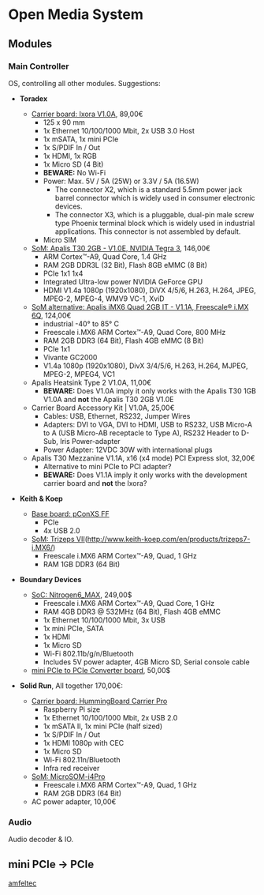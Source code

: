 # Open Media System

## Modules

### Main Controller

OS, controlling all other modules. Suggestions:
 * **Toradex**
   * [Carrier board: Ixora V1.0A](https://www.toradex.com/products/carrier-boards/ixora-carrier-board), 89,00€
     * 125 x 90 mm
     * 1x Ethernet 10/100/1000 Mbit, 2x USB 3.0 Host
     * 1x mSATA, 1x mini PCIe
     * 1x S/PDIF In / Out
     * 1x HDMI, 1x RGB
     * 1x Micro SD (4 Bit)
     * **BEWARE:** No Wi-Fi
     * Power: Max. 5V / 5A (25W) or 3.3V / 5A (16.5W)
       * The connector X2, which is a standard 5.5mm power jack barrel connector which is widely used in consumer electronic devices.
       * The connector X3, which is a pluggable, dual-pin male screw type Phoenix terminal block which is widely used in industrial applications. This connector is not assembled by default.
     * Micro SIM
   * [SoM: Apalis T30 2GB - V1.0E, NVIDIA Tegra 3](https://www.toradex.com/computer-on-modules/apalis-arm-family/nvidia-tegra-3), 146,00€
     * ARM Cortex™-A9, Quad Core, 1.4 GHz
     * RAM 2GB DDR3L (32 Bit), Flash 8GB eMMC (8 Bit)
     * PCIe 1x1 1x4
     * Integrated Ultra-low power NVIDIA GeForce GPU
     * HDMI V1.4a 1080p (1920x1080), DiVX 4/5/6, H.263, H.264, JPEG, MPEG-2, MPEG-4, WMV9 VC-1, XviD
   * [SoM alternative: Apalis iMX6 Quad 2GB IT - V1.1A, Freescale® i.MX 6Q](https://www.toradex.com/computer-on-modules/apalis-arm-family/freescale-imx-6), 124,00€
     * industrial -40° to 85° C
     * Freescale i.MX6 ARM Cortex™-A9, Quad Core, 800 MHz
     * RAM 2GB DDR3 (64 Bit), Flash 4GB eMMC (8 Bit)
     * PCIe 1x1
     * Vivante GC2000
     * V1.4a 1080p (1920x1080), DivX 3/4/5/6, H.263, H.264, MJPEG, MPEG-2, MPEG4, VC1
   * Apalis Heatsink Type 2 V1.0A, 11,00€
     * **BEWARE:** Does V1.0A imply it only works with the Apalis T30 1GB V1.0A and **not** the Apalis T30 2GB V1.0E
   * Carrier Board Accessory Kit | V1.0A, 25,00€
     * Cables: USB, Ethernet, RS232, Jumper Wires
     * Adapters: DVI to VGA, DVI to HDMI, USB to RS232, USB Micro-A to A (USB Micro-AB receptacle to Type A), RS232 Header to D-Sub, Iris Power-adapter
     * Power Adapter: 12VDC 30W with international plugs
   * Apalis T30 Mezzanine V1.1A, x16 (x4 mode) PCI Express slot, 32,00€
     * Alternative to mini PCIe to PCI adapter?
     * **BEWARE:** Does V1.1A imply it only works with the development carrier board and **not** the Ixora? 

 * **Keith & Koep**
   * [Base board: pConXS FF](http://www.keith-koep.com/en/products/pconxs-ff/)
     * PCIe
     * 4x USB 2.0
   * [SoM: Trizeps VII]()(http://www.keith-koep.com/en/products/trizeps7-i.MX6/)
     * Freescale i.MX6 ARM Cortex™-A9, Quad, 1 GHz
     * RAM 1GB DDR3 (64 Bit)
 
 * **Boundary Devices**
   * [SoC: Nitrogen6_MAX](http://boundarydevices.com/product/nitrogen6max/), 249,00$
     * Freescale i.MX6 ARM Cortex™-A9, Quad Core, 1 GHz
     * RAM 4GB DDR3 @ 532MHz (64 Bit), Flash 4GB eMMC
     * 1x Ethernet 10/100/1000 Mbit, 3x USB
     * 1x mini PCIe, SATA
     * 1x HDMI
     * 1x Micro SD
     * Wi-Fi 802.11b/g/n/Bluetooth
     * Includes 5V power adapter, 4GB Micro SD, Serial console cable
   * [mini PCIe to PCIe Converter board](http://boundarydevices.com/product/mpcie-to-pci-e-db/), 50,00$
 
 * **Solid Run**, All together 170,00€:
   * [Carrier board: HummingBoard Carrier Pro](http://www.solid-run.com/product/hummingboard-carrier-pro/)
     * Raspberry Pi size
     * 1x Ethernet 10/100/1000 Mbit, 2x USB 2.0
     * 1x mSATA II, 1x mini PCIe (half sized)
     * 1x S/PDIF In / Out
     * 1x HDMI 1080p with CEC
     * 1x Micro SD
     * Wi-Fi 802.11n/Bluetooth
     * Infra red receiver
   * [SoM: MicroSOM-i4Pro](http://www.solid-run.com/product/hummingboard-carrier-pro/)
     * Freescale i.MX6 ARM Cortex™-A9, Quad, 1 GHz
     * RAM 2GB DDR3 (64 Bit)
   * AC power adapter, 10,00€

### Audio

Audio decoder & IO.

## mini PCIe -> PCIe

[amfeltec](http://amfeltec.com/products/flexible-minipci-express-to-pci-express-adapter/)
